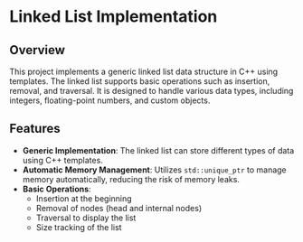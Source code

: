 # Linked List Implementation

## Overview
This project implements a generic linked list data structure in C++ using templates. The linked list supports basic operations such as insertion, removal, and traversal. It is designed to handle various data types, including integers, floating-point numbers, and custom objects.

## Features
- **Generic Implementation**: The linked list can store different types of data using C++ templates.
- **Automatic Memory Management**: Utilizes `std::unique_ptr` to manage memory automatically, reducing the risk of memory leaks.
- **Basic Operations**:
  - Insertion at the beginning
  - Removal of nodes (head and internal nodes)
  - Traversal to display the list
  - Size tracking of the list

